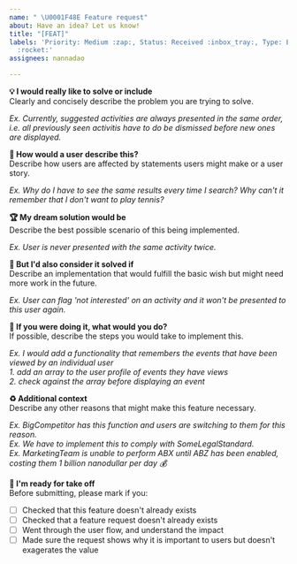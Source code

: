 ```yaml
---
name: " \U0001F48E Feature request"
about: Have an idea? Let us know!
title: "[FEAT]"
labels: 'Priority: Medium :zap:, Status: Received :inbox_tray:, Type: Enhancement
  :rocket:'
assignees: nannadao

---
```


**💡 I would really like to solve or include**   
Clearly and concisely describe the problem you are trying to solve.   

*Ex. Currently, suggested activities are always presented in the same order, i.e. all previously seen activitis have to do be dismissed before new ones are displayed.*   

**👶 How would a user describe this?**   
Describe how users are affected by statements users might make or a user story.  
  
  
*Ex. Why do I have  to see the same results every time I search? Why can't it remember that I don't want to play tennis?*   

**🏆 My dream solution would be**  
Describe the best possible scenario of this being implemented.  

*Ex. User is never presented with the same activity twice.*  

**:2nd_place_medal: But I'd also consider it solved if**    
Describe an implementation that would fulfill the basic wish but might need more work in the future.  

*Ex. User can flag 'not interested' on an activity and it won't be presented to this user again.*  

**💭 If you were doing it, what would you do?**   
If possible, describe the steps you would take to implement this.   

*Ex. I would add a functionality that remembers the events that have been viewed by an individual user*   
*1. add an array to the user profile of events they have views*   
*2. check against the array before displaying an event*    

**♻️ Additional context**  
Describe any other reasons that might make this feature necessary.  

*Ex. BigCompetitor has this function and users are switching to them for this reason.*    
*Ex. We have to implement this to comply with SomeLegalStandard.*    
*Ex. MarketingTeam is unable to perform ABX until ABZ has been enabled, costing them 1 billion nanodullar per day 💰*

**🚀 I'm ready for take off**  
Before submitting, please mark if you:  
- [ ] Checked that this feature doesn't already exists  
- [ ] Checked that a feature request doesn't already exists  
- [ ] Went through the user flow, and understand the impact  
- [ ] Made sure the request shows why it is important to users but doesn't exagerates the value
